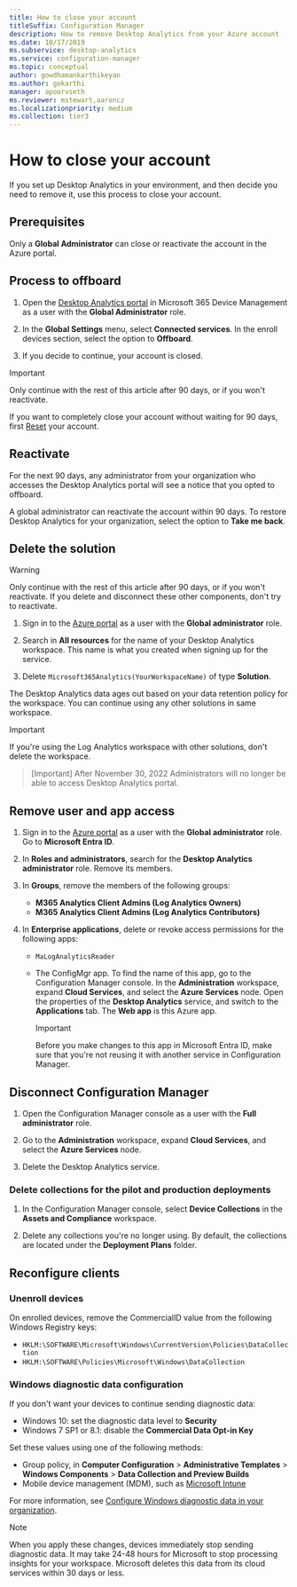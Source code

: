 ```yaml
---
title: How to close your account
titleSuffix: Configuration Manager
description: How to remove Desktop Analytics from your Azure account
ms.date: 10/17/2019
ms.subservice: desktop-analytics
ms.service: configuration-manager
ms.topic: conceptual
author: gowdhamankarthikeyan
ms.author: gokarthi
manager: apoorvseth
ms.reviewer: mstewart,aaroncz 
ms.localizationpriority: medium
ms.collection: tier3
---
```


# How to close your account

If you set up Desktop Analytics in your environment, and then decide you need to remove it, use this process to close your account.

## Prerequisites

Only a **Global Administrator** can close or reactivate the account in the Azure portal.

## Process to offboard

1. Open the [Desktop Analytics portal](https://aka.ms/desktopanalytics) in Microsoft 365 Device Management as a user with the **Global Administrator** role.

1. In the **Global Settings** menu, select **Connected services**. In the enroll devices section, select the option to **Offboard**.

1. If you decide to continue, your account is closed.

> [!Important]
> Only continue with the rest of this article after 90 days, or if you won't reactivate.
>
> If you want to completely close your account without waiting for 90 days, first [Reset](account-reset.md) your account.

## Reactivate

For the next 90 days, any administrator from your organization who accesses the Desktop Analytics portal will see a notice that you opted to offboard.

A global administrator can reactivate the account within 90 days. To restore Desktop Analytics for your organization, select the option to **Take me back**.

## Delete the solution

> [!Warning]
> Only continue with the rest of this article after 90 days, or if you won't reactivate. If you delete and disconnect these other components, don't try to reactivate.

1. Sign in to the [Azure portal](https://portal.azure.com) as a user with the **Global administrator** role.

1. Search in **All resources** for the name of your Desktop Analytics workspace. This name is what you created when signing up for the service.

1. Delete `Microsoft365Analytics(YourWorkspaceName)` of type **Solution**.

The Desktop Analytics data ages out based on your data retention policy for the workspace. You can continue using any other solutions in same workspace.

> [!Important]  
> If you're using the Log Analytics workspace with other solutions, don't delete the workspace.

> [Important]
> After November 30, 2022 Administrators will no longer be able to access Desktop Analytics portal.
## Remove user and app access

1. Sign in to the [Azure portal](https://portal.azure.com) as a user with the **Global administrator** role. Go to **Microsoft Entra ID**.

1. In **Roles and administrators**, search for the **Desktop Analytics administrator** role. Remove its members.

1. In **Groups**, remove the members of the following groups:

    - **M365 Analytics Client Admins (Log Analytics Owners)**
    - **M365 Analytics Client Admins (Log Analytics Contributors)**

1. In **Enterprise applications**, delete or revoke access permissions for the following apps:

    - `MaLogAnalyticsReader`

    - The ConfigMgr app. To find the name of this app, go to the Configuration Manager console. In the **Administration** workspace, expand **Cloud Services**, and select the **Azure Services** node. Open the properties of the **Desktop Analytics** service, and switch to the **Applications** tab. The **Web app** is this Azure app.

        > [!Important]  
        > Before you make changes to this app in Microsoft Entra ID, make sure that you're not reusing it with another service in Configuration Manager.

## Disconnect Configuration Manager

1. Open the Configuration Manager console as a user with the **Full administrator** role.

1. Go to the **Administration** workspace, expand **Cloud Services**, and select the **Azure Services** node.

1. Delete the Desktop Analytics service.

### Delete collections for the pilot and production deployments

1. In the Configuration Manager console, select **Device Collections** in the **Assets and Compliance** workspace.

1. Delete any collections you're no longer using. By default, the collections are located under the **Deployment Plans** folder.  

## Reconfigure clients

### Unenroll devices

On enrolled devices, remove the CommercialID value from the following Windows Registry keys:

- `HKLM:\SOFTWARE\Microsoft\Windows\CurrentVersion\Policies\DataCollection`
- `HKLM:\SOFTWARE\Policies\Microsoft\Windows\DataCollection`

### Windows diagnostic data configuration

If you don't want your devices to continue sending diagnostic data:

- Windows 10: set the diagnostic data level to **Security**
- Windows 7 SP1 or 8.1: disable the **Commercial Data Opt-in Key**

Set these values using one of the following methods:

- Group policy, in **Computer Configuration** > **Administrative Templates** > **Windows Components** > **Data Collection and Preview Builds**
- Mobile device management (MDM), such as [Microsoft Intune](../../intune-service/configuration/device-restrictions-windows-10.md#reporting-and-telemetry)

For more information, see [Configure Windows diagnostic data in your organization](/windows/privacy/configure-windows-diagnostic-data-in-your-organization).

> [!NOTE]  
> When you apply these changes, devices immediately stop sending diagnostic data. It may take 24-48 hours for Microsoft to stop processing insights for your workspace. Microsoft deletes this data from its cloud services within 30 days or less.
